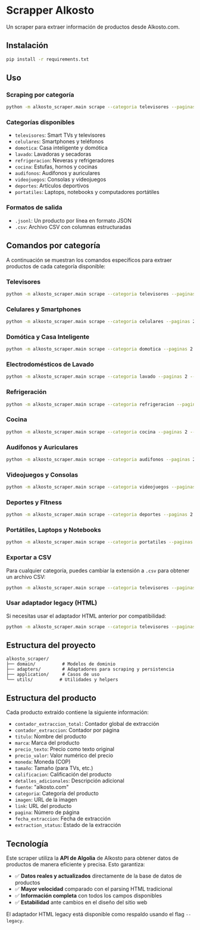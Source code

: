 # Scrapper Alkosto

Un scraper para extraer información de productos desde Alkosto.com.

## Instalación

```bash
pip install -r requirements.txt
```

## Uso

### Scraping por categoría

```bash
python -m alkosto_scraper.main scrape --categoria televisores --paginas 5 --output data/televisores.jsonl
```

### Categorías disponibles

- `televisores`: Smart TVs y televisores
- `celulares`: Smartphones y teléfonos
- `domotica`: Casa inteligente y domótica
- `lavado`: Lavadoras y secadoras
- `refrigeracion`: Neveras y refrigeradores
- `cocina`: Estufas, hornos y cocinas
- `audifonos`: Audífonos y auriculares
- `videojuegos`: Consolas y videojuegos
- `deportes`: Artículos deportivos
- `portatiles`: Laptops, notebooks y computadores portátiles

### Formatos de salida

- `.jsonl`: Un producto por línea en formato JSON
- `.csv`: Archivo CSV con columnas estructuradas

## Comandos por categoría

A continuación se muestran los comandos específicos para extraer productos de cada categoría disponible:

### Televisores
```bash
python -m alkosto_scraper.main scrape --categoria televisores --paginas 3 --output data/televisores.jsonl --hybrid
```

### Celulares y Smartphones
```bash
python -m alkosto_scraper.main scrape --categoria celulares --paginas 2 --output data/celulares.jsonl --hybrid
```

### Domótica y Casa Inteligente
```bash
python -m alkosto_scraper.main scrape --categoria domotica --paginas 2 --output data/domotica.jsonl --hybrid
```

### Electrodomésticos de Lavado
```bash
python -m alkosto_scraper.main scrape --categoria lavado --paginas 2 --output data/lavado.jsonl --hybrid
```

### Refrigeración
```bash
python -m alkosto_scraper.main scrape --categoria refrigeracion --paginas 2 --output data/refrigeracion.jsonl --hybrid
```

### Cocina
```bash
python -m alkosto_scraper.main scrape --categoria cocina --paginas 2 --output data/cocina.jsonl --hybrid
```

### Audífonos y Auriculares
```bash
python -m alkosto_scraper.main scrape --categoria audifonos --paginas 2 --output data/audifonos.jsonl --hybrid
```

### Videojuegos y Consolas
```bash
python -m alkosto_scraper.main scrape --categoria videojuegos --paginas 2 --output data/videojuegos.jsonl --hybrid
```

### Deportes y Fitness
```bash
python -m alkosto_scraper.main scrape --categoria deportes --paginas 2 --output data/deportes.jsonl --hybrid
```

### Portátiles, Laptops y Notebooks
```bash
python -m alkosto_scraper.main scrape --categoria portatiles --paginas 2 --output data/portatiles.jsonl --hybrid
```

### Exportar a CSV
Para cualquier categoría, puedes cambiar la extensión a `.csv` para obtener un archivo CSV:
```bash
python -m alkosto_scraper.main scrape --categoria televisores --paginas 2 --output data/televisores.csv --hybrid
```

### Usar adaptador legacy (HTML)
Si necesitas usar el adaptador HTML anterior por compatibilidad:
```bash
python -m alkosto_scraper.main scrape --categoria televisores --paginas 1 --output data/televisores.jsonl --legacy
```

## Estructura del proyecto

```
alkosto_scraper/
├── domain/          # Modelos de dominio
├── adapters/        # Adaptadores para scraping y persistencia
├── application/     # Casos de uso
└── utils/          # Utilidades y helpers
```

## Estructura del producto

Cada producto extraído contiene la siguiente información:

- `contador_extraccion_total`: Contador global de extracción
- `contador_extraccion`: Contador por página
- `titulo`: Nombre del producto
- `marca`: Marca del producto
- `precio_texto`: Precio como texto original
- `precio_valor`: Valor numérico del precio
- `moneda`: Moneda (COP)
- `tamaño`: Tamaño (para TVs, etc.)
- `calificacion`: Calificación del producto
- `detalles_adicionales`: Descripción adicional
- `fuente`: "alkosto.com"
- `categoria`: Categoría del producto
- `imagen`: URL de la imagen
- `link`: URL del producto
- `pagina`: Número de página
- `fecha_extraccion`: Fecha de extracción
- `extraction_status`: Estado de la extracción

## Tecnología

Este scraper utiliza la **API de Algolia** de Alkosto para obtener datos de productos de manera eficiente y precisa. Esto garantiza:

- ✅ **Datos reales y actualizados** directamente de la base de datos de productos
- ✅ **Mayor velocidad** comparado con el parsing HTML tradicional  
- ✅ **Información completa** con todos los campos disponibles
- ✅ **Estabilidad** ante cambios en el diseño del sitio web

El adaptador HTML legacy está disponible como respaldo usando el flag `--legacy`.